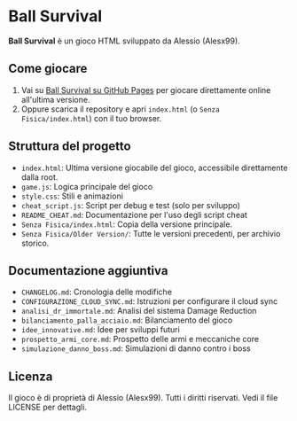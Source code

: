 # Ball Survival

**Ball Survival** è un gioco HTML sviluppato da Alessio (Alesx99).

## Come giocare

1. Vai su [Ball Survival su GitHub Pages](https://alesx99.github.io/Ball-Survival/) per giocare direttamente online all'ultima versione.
2. Oppure scarica il repository e apri `index.html` (o `Senza Fisica/index.html`) con il tuo browser.

## Struttura del progetto
- `index.html`: Ultima versione giocabile del gioco, accessibile direttamente dalla root.
- `game.js`: Logica principale del gioco
- `style.css`: Stili e animazioni
- `cheat_script.js`: Script per debug e test (solo per sviluppo)
- `README_CHEAT.md`: Documentazione per l'uso degli script cheat
- `Senza Fisica/index.html`: Copia della versione principale.
- `Senza Fisica/Older Version/`: Tutte le versioni precedenti, per archivio storico.

## Documentazione aggiuntiva
- `CHANGELOG.md`: Cronologia delle modifiche
- `CONFIGURAZIONE_CLOUD_SYNC.md`: Istruzioni per configurare il cloud sync
- `analisi_dr_immortale.md`: Analisi del sistema Damage Reduction
- `bilanciamento_palla_acciaio.md`: Bilanciamento del gioco
- `idee_innovative.md`: Idee per sviluppi futuri
- `prospetto_armi_core.md`: Prospetto delle armi e meccaniche core
- `simulazione_danno_boss.md`: Simulazioni di danno contro i boss

## Licenza
Il gioco è di proprietà di Alessio (Alesx99). Tutti i diritti riservati. Vedi il file LICENSE per dettagli. 